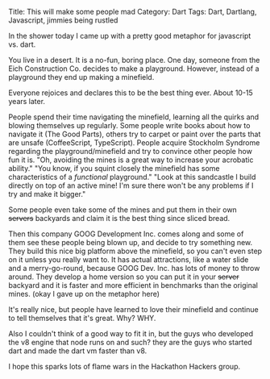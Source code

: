 Title: This will make some people mad
Category: Dart
Tags: Dart, Dartlang, Javascript, jimmies being rustled

In the shower today I came up with a pretty good metaphor for javascript vs. dart.

You live in a desert. It is a no-fun, boring place. One day, someone from the Eich Construction Co. decides to make a playground. However, instead of a playground they end up making a minefield.

Everyone rejoices and declares this to be the best thing ever. About 10-15 years later.

People spend their time navigating the minefield, learning all the quirks and blowing themselves up regularly. Some people write books about how to navigate it (The Good Parts), others try to carpet or paint over the parts that are unsafe (CoffeeScript, TypeScript). People acquire Stockholm Syndrome regarding the playground/minefield and try to convince other people how fun it is.
"Oh, avoiding the mines is a great way to increase your acrobatic ability."
"You know, if you squint closely the minefield has some characteristics of a *functional* playground."
"Look at this sandcastle I build directly on top of an active mine! I'm sure there won't be any problems if I try and make it bigger."

Some people even take some of the mines and put them in their own <strike>servers</strike> backyards and claim it is the best thing since sliced bread.

Then this company GOOG Development Inc. comes along and some of them see these people being blown up, and decide to try something new. They build this nice big platform above the minefield, so you can't even step on it unless you really want to. It has actual attractions, like a water slide and a merry-go-round, because GOOG Dev. Inc. has lots of money to throw around. They develop a home version so you can put it in your <strike>server</strike> backyard and it is faster and more efficient in benchmarks than the original mines. (okay I gave up on the metaphor here)

It's really nice, but people have learned to love their minefield and continue to tell themselves that it's great. Why? WHY.

Also I couldn't think of a good way to fit it in, but the guys who developed the v8 engine that node runs on and such? they are the guys who started dart and made the dart vm faster than v8.

I hope this sparks lots of flame wars in the Hackathon Hackers group.
